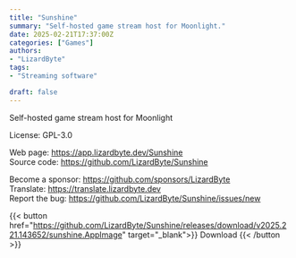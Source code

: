 ```yaml
---
title: "Sunshine"
summary: "Self-hosted game stream host for Moonlight."
date: 2025-02-21T17:37:00Z
categories: ["Games"]
authors:
- "LizardByte"
tags: 
- "Streaming software"

draft: false
---
```


Self-hosted game stream host for Moonlight

License: GPL-3.0

Web page: <https://app.lizardbyte.dev/Sunshine>  
Source code: <https://github.com/LizardByte/Sunshine>

Become a sponsor: <https://github.com/sponsors/LizardByte>  
Translate: <https://translate.lizardbyte.dev>  
Report the bug: <https://github.com/LizardByte/Sunshine/issues/new>  

{{< button href="https://github.com/LizardByte/Sunshine/releases/download/v2025.221.143652/sunshine.AppImage" target="_blank">}}
Download
{{< /button >}}
